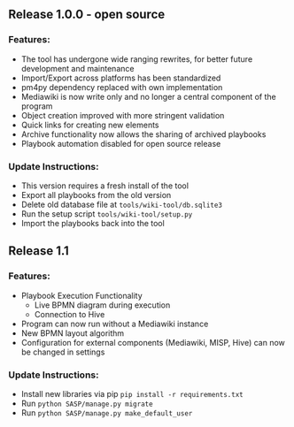 ## Release 1.0.0 - open source
### Features:
- The tool has undergone wide ranging rewrites, for better future development and maintenance
- Import/Export across platforms has been standardized
- pm4py dependency replaced with own implementation
- Mediawiki is now write only and no longer a central component of the program
- Object creation improved with more stringent validation
- Quick links for creating new elements
- Archive functionality now allows the sharing of archived playbooks
- Playbook automation disabled for open source release
### Update Instructions:
- This version requires a fresh install of the tool
- Export all playbooks from the old version
- Delete old database file at ```tools/wiki-tool/db.sqlite3```
- Run the setup script ```tools/wiki-tool/setup.py```
- Import the playbooks back into the tool

## Release 1.1
### Features:
- Playbook Execution Functionality
  - Live BPMN diagram during execution
  - Connection to Hive
- Program can now run without a Mediawiki instance
- New BPMN layout algorithm
- Configuration for external components (Mediawiki, MISP, Hive) can now be changed in settings
### Update Instructions:
- Install new libraries via pip `pip install -r requirements.txt`
- Run `python SASP/manage.py migrate`
- Run `python SASP/manage.py make_default_user`